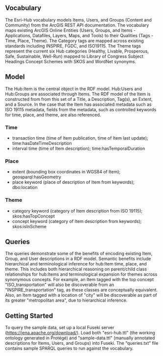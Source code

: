 ## Vocabulary
The Esri-Hub vocabulary models Items, Users, and Groups (Content and Community) from the ArcGIS REST API documentation. The vocabulary maps existing ArcGIS Online Entities (Users, Groups, and Items -  Applications, Datafiles, Layers, Maps, and Tools) to their Qualities (Tags - Time, Place, Theme). The Category tags are mapped across existing standards including INSPIRE, FGDC, and ISO19115. The Theme tags represent the current six Hub categories (Healthy, Livable, Prosperous, Safe, Sustainable, Well-Run) mapped to Library of Congress Subject Headings Concept Schemes with SKOS and WordNet synonyms.

## Model
The Hub:Item is the central object in the RDF model. Hub:Users and Hub:Groups are associated through Items. The RDF model of the Item is constructed from from this set of a Title, a Description, Tag(s), an Extent, and a Source. In the case that the Item has associated metadata such as ISO 19115 metadata, fields from the metadata, such as controlled keywords for time, place, and theme, are also referenced.

### Time
- transaction time (time of Item publication, time of Item last update); time:hasDateTimeDescription
- interval time (time of Item description); time:hasTemporalDuration

### Place
- extent (bounding box coordinates in WGS84 of Item); geosparql:hasGeometry
- place keyword (place of description of Item from keywords); dbo:location

### Theme
- category keyword (category of Item description from ISO 19115); skos:hasTopConcept
- concept keyword (category of Item description from keywords); skos:isInScheme

## Queries
The queries demonstrate some of the benefits of encoding existing Item, Group, and User descriptions in a RDF model. Semantic benefits include hierarchical and terminological inference for hub:Item time, place, and theme. This includes both hierarchical reasoning on parent/child class relationships for hub:Items and terminological expansion for themes across synonymous concepts. For example, an Item tagged with the top concept "ISO_transportation" will also be discoverable from an "INSPIRE_transportation" tag, as these classes are conceptually equivalent. Also, an Item tagged with a location of "city" will be discoverable as part of its greater "metropolitan area", due to hierarchical inference.

## Getting Started
To query the sample data, set up a local Fuseki server (<https://jena.apache.org/download/>). Load both "esri-hub.ttl" (the working ontology generated in Protégé) and "sample-data.ttl" (manually annotated descriptions for Items, Users, and Groups) into Fuseki. The "queries.txt" file contains sample SPARQL queries to run against the vocabulary.
